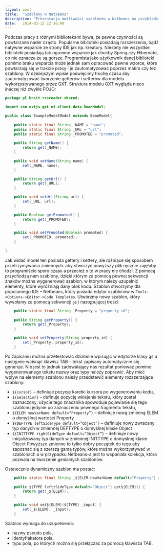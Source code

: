 ```yaml
---
layout: post
title:  "Szablony w Netbeans"
description: "Prezentacja możliwości szablonów w Netbeans na przykładzie tworzenia modyfikatorów dla GXT"
date:   2014-02-12 22:16:00
---
```

Podczas pracy z różnymi bibliotekami bywa, że pewne czynności są powtarzane nader często. Popularne biblioteki posiadają rozszerzenia, bądź natywne wsparcie ze strony IDE jak np. kreatory.
Niestety nie wszystkie biblioteki posiadają tak ogromne wsparcie jak choćby Spring czy Hibernate, co nie oznacza że są gorsze.
Programista jako użytkownik danej biblioteki pomimo braku wsparcia może jednak sam opracować pewne wzorce, które powtarzają się w trakcie pracy i je zautomatyzować poprzez makra czy też szablony. W dzisiejszym wpisie poświęcimy trochę czasu aby zautomatyzować tworzenie getterów i setterów dla modelu wykorzystywanego przez GXT.
Struktura modelu GXT wygląda nieco inaczej niż zwykłe POJO:

```java
package pl.bnsit.rssreader.shared;

import com.extjs.gxt.ui.client.data.BeanModel;

public class ExampleModelModel extends BeanModel{
    
    public static final String _NAME = "name";
    public static final String _URL = "url";
    public static final String _PROMOTED = "promoted";
    
    public String getName() {
        return get(_NAME);
    }

    public void setName(String name) {
        set(_NAME, name);
    }

    public String getUrl() {
        return get(_URL);
    }

    public void setUrl(String url) {
        set(_URL, url);
    }

    public Boolean getPromoted() {
        return get(_PROMOTED);
    }

    public void setPromoted(Boolean promoted) {
        set(_PROMOTED, promoted);
    }
    
}
```

Jak widać model ten posiada gettery i settery, ale różniące się sposobem przetrzymywania zmiennych. aby stworzyć powyższy plik ręcznie zajęłoby to programiście sporo czasu a przecież o to w pracy nie chodzi.
Z pomocą przychodzą nam szablony, dzięki którym za pomocą pewnej sekwencji znaków można wygenerować szablon, w którym należy uzupełnić elementy, które wyróżniają dany blok kodu.
Szablon stworzymy dla popularnego IDE – Netbeans, który posiada edytor szablonów w ```Tools->Options->Editor->Code Templates```.
Utwórzmy nowy szablon, który wywołamy za pomocą sekwencji ```gs``` i następującej treści:

```java
    public static final String _Property = "property_id";
    
    public String getProperty() {
        return get(_Property);
    }

    public void setProperty(String property_id) {
        set(_Property, property_id);
    }
```
	
Po zapisaniu można przetestować działanie wpisując w edytorze klasy gs a następnie wcisnąć klawisz TAB – tekst zapisany automatycznie się generuje. Nie jest to jednak zadowalający nas rezultat ponieważ pomimo wygenerowanego tekstu nazwy oraz typy należy poprawić. Aby mieć wpływ na elementy szablonu należy przedstawić elementy rozszerzające szablony:

 * ```${cursor}``` – definiuje pozycję karetki kursora po wygenerowaniu kodu,
 * ```${selection}``` – definuje pozycję wklejenia tekstu, który został zaznaczony; użycie tego znacznika spowoduje pojawianie się tego szablonu jedynie po zaznaczeniu pewnego fragmentu tekstu,
 * ```${ELEM newVarName default=”Property”}``` – definiuje nową zmienną ELEM o domyślnej wartości Property
 * ```${DEFTYPE leftSideType default=”Object”}``` – definiuje nowy zwracany typ danych w zmiennej DEFTYPE o domyślnej klasie Object
 * ```${INITTYPE rightSideType default=”Object”}``` – definiuje nowy inicjalizowany typ danych w zmiennej INITTYPE o domyślnej klasie Object
Powyższe zmienne to tylko dobry początek do tego aby zapoznać się z szerszą gamą typów, które można wykorzystywać w szablonach a w przypadku Netbeans-a jest to wspaniała kolekcja, która pozwala na tworzenie genialnych szablonów.

Ostatecznie dynamiczny szablon ma postać:

```java
    public static final String _${ELEM newVarName default="Property"} = "${ID newVarName default="id"}";
    
    public ${TYPE lefttSideType default="Object"} get${ELEM}() {
        return get(_${ELEM});
    }

    public void set${ELEM}(${TYPE} _input) {
        set(_${ELEM}, _input);
    }
```
	
Szablon wymaga do uzupełnienia:

 * nazwy pseudo pola,
 * identyfiakatora pola,
 * typu pola, po których można się przełączać za pomocą klawisza TAB.